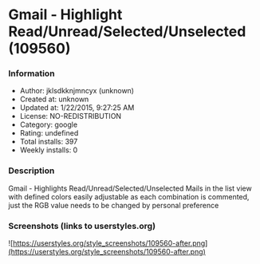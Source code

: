 # Gmail - Highlight Read/Unread/Selected/Unselected (109560)

### Information
- Author: jklsdkknjmncyx (unknown)
- Created at: unknown
- Updated at: 1/22/2015, 9:27:25 AM
- License: NO-REDISTRIBUTION
- Category: google
- Rating: undefined
- Total installs: 397
- Weekly installs: 0


### Description
Gmail - Highlights Read/Unread/Selected/Unselected Mails in the list view with defined colors
easily adjustable as each combination is commented, just the RGB value needs to be changed by personal preference


### Screenshots (links to userstyles.org)
![https://userstyles.org/style_screenshots/109560-after.png](https://userstyles.org/style_screenshots/109560-after.png)


